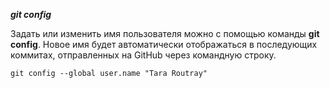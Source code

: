 ***git config***

Задать или изменить имя пользователя можно с помощью команды **git config**. Новое имя будет автоматически отображаться в последующих коммитах, отправленных на GitHub через командную строку.


```Bush=
git config --global user.name "Tara Routray"
```